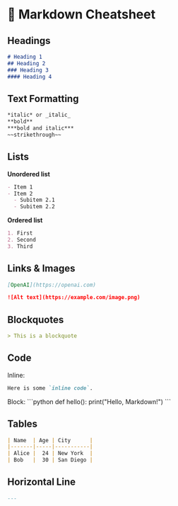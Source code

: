 # 📘 Markdown Cheatsheet

## Headings
```markdown
# Heading 1
## Heading 2
### Heading 3
#### Heading 4
```

## Text Formatting
```markdown
*italic* or _italic_
**bold**
***bold and italic***
~~strikethrough~~
```

## Lists

**Unordered list**
```markdown
- Item 1
- Item 2
  - Subitem 2.1
  - Subitem 2.2
```

**Ordered list**
```markdown
1. First
2. Second
3. Third
```

## Links & Images
```markdown
[OpenAI](https://openai.com)

![Alt text](https://example.com/image.png)
```

## Blockquotes
```markdown
> This is a blockquote
```

## Code
Inline:
```markdown
Here is some `inline code`.
```

Block:
\`\`\`python
def hello():
    print("Hello, Markdown!")
\`\`\`

## Tables
```markdown
| Name  | Age | City      |
|-------|-----|-----------|
| Alice |  24 | New York  |
| Bob   |  30 | San Diego |
```

## Horizontal Line
```markdown
---
```
